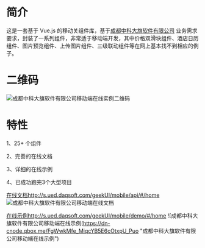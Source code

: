 # 简介
这是一套基于 Vue.js 的移动关组件库，基于[成都中科大旗软件有限公司](http://www.daqsoft.com/)
业务需求要求，封装了一系列组件，非常适于移动端开发，其中价格双滑块组件、酒店日历组件、图片预览组件、上传图片组件、三级联动组件等在网上基本找不到相应的例子。

# 二维码

![成都中科大旗软件有限公司移动端在线实例二维码](https://dn-cnode.qbox.me/FnajyU5A8aOpvqnMh8SwHc1GausJ "成都中科大旗软件有限公司移动端在线实例二维码")


# 特性
1、25+ 个组件

2、完善的在线文档

3、详细的在线示例

4、已成功跑完3个大型项目

[在线文档http://s.ued.daqsoft.com/geekUI/mobile/api/#/home](http://s.ued.daqsoft.com/geekUI/mobile/api/#/home)
![成都中科大旗软件有限公司移动端在线文档](https://dn-cnode.qbox.me/FkE2OqJGfZwi1zkm_IlDruCijFJz "成都中科大旗软件有限公司移动端在线文档")

[在线示例http://s.ued.daqsoft.com/geekUI/mobile/demo/#/home](http://s.ued.daqsoft.com/geekUI/mobile/demo/#/home)
![成都中科大旗软件有限公司移动端在线示例(https://dn-cnode.qbox.me/FgWwkMfe_MiqcYB5E6cOtxpU_Puo "成都中科大旗软件有限公司移动端在线示例")




